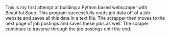 This is my first attempt at building a Python based webscraper with Beautiful Soup. This program successfully reads job data off of a job website and saves all this data in a text file. The scrapper then moves to the next page of job postings and saves these jobs as well. The scraper continues to traverse through the job postings until the end. 
